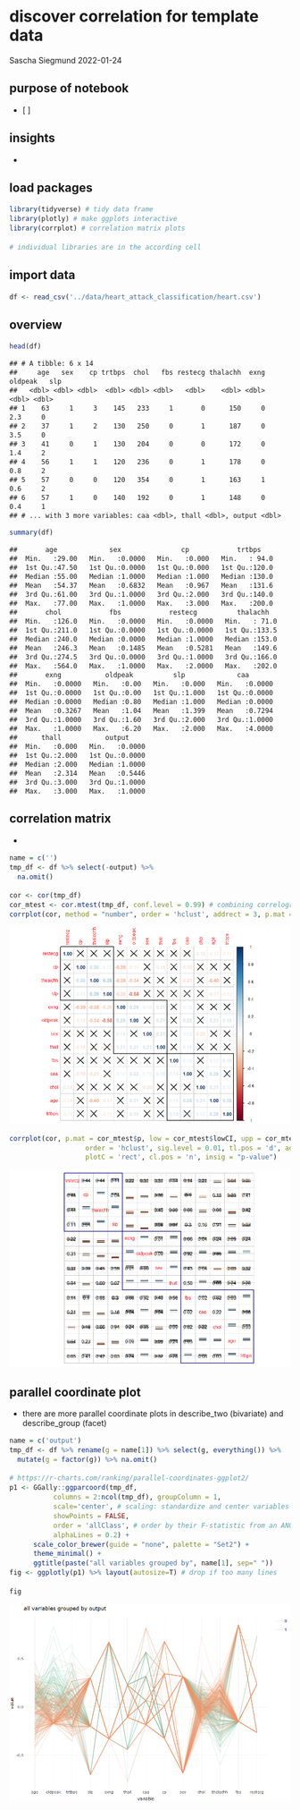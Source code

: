 discover correlation for template data
================
Sascha Siegmund
2022-01-24

## purpose of notebook

-   \[ \]

## insights

-   

## load packages

``` r
library(tidyverse) # tidy data frame
library(plotly) # make ggplots interactive
library(corrplot) # correlation matrix plots

# individual libraries are in the according cell
```

## import data

``` r
df <- read_csv('../data/heart_attack_classification/heart.csv')
```

## overview

``` r
head(df)
```

    ## # A tibble: 6 x 14
    ##     age   sex    cp trtbps  chol   fbs restecg thalachh  exng oldpeak   slp
    ##   <dbl> <dbl> <dbl>  <dbl> <dbl> <dbl>   <dbl>    <dbl> <dbl>   <dbl> <dbl>
    ## 1    63     1     3    145   233     1       0      150     0     2.3     0
    ## 2    37     1     2    130   250     0       1      187     0     3.5     0
    ## 3    41     0     1    130   204     0       0      172     0     1.4     2
    ## 4    56     1     1    120   236     0       1      178     0     0.8     2
    ## 5    57     0     0    120   354     0       1      163     1     0.6     2
    ## 6    57     1     0    140   192     0       1      148     0     0.4     1
    ## # ... with 3 more variables: caa <dbl>, thall <dbl>, output <dbl>

``` r
summary(df)
```

    ##       age             sex               cp            trtbps     
    ##  Min.   :29.00   Min.   :0.0000   Min.   :0.000   Min.   : 94.0  
    ##  1st Qu.:47.50   1st Qu.:0.0000   1st Qu.:0.000   1st Qu.:120.0  
    ##  Median :55.00   Median :1.0000   Median :1.000   Median :130.0  
    ##  Mean   :54.37   Mean   :0.6832   Mean   :0.967   Mean   :131.6  
    ##  3rd Qu.:61.00   3rd Qu.:1.0000   3rd Qu.:2.000   3rd Qu.:140.0  
    ##  Max.   :77.00   Max.   :1.0000   Max.   :3.000   Max.   :200.0  
    ##       chol            fbs            restecg          thalachh    
    ##  Min.   :126.0   Min.   :0.0000   Min.   :0.0000   Min.   : 71.0  
    ##  1st Qu.:211.0   1st Qu.:0.0000   1st Qu.:0.0000   1st Qu.:133.5  
    ##  Median :240.0   Median :0.0000   Median :1.0000   Median :153.0  
    ##  Mean   :246.3   Mean   :0.1485   Mean   :0.5281   Mean   :149.6  
    ##  3rd Qu.:274.5   3rd Qu.:0.0000   3rd Qu.:1.0000   3rd Qu.:166.0  
    ##  Max.   :564.0   Max.   :1.0000   Max.   :2.0000   Max.   :202.0  
    ##       exng           oldpeak          slp             caa        
    ##  Min.   :0.0000   Min.   :0.00   Min.   :0.000   Min.   :0.0000  
    ##  1st Qu.:0.0000   1st Qu.:0.00   1st Qu.:1.000   1st Qu.:0.0000  
    ##  Median :0.0000   Median :0.80   Median :1.000   Median :0.0000  
    ##  Mean   :0.3267   Mean   :1.04   Mean   :1.399   Mean   :0.7294  
    ##  3rd Qu.:1.0000   3rd Qu.:1.60   3rd Qu.:2.000   3rd Qu.:1.0000  
    ##  Max.   :1.0000   Max.   :6.20   Max.   :2.000   Max.   :4.0000  
    ##      thall           output      
    ##  Min.   :0.000   Min.   :0.0000  
    ##  1st Qu.:2.000   1st Qu.:0.0000  
    ##  Median :2.000   Median :1.0000  
    ##  Mean   :2.314   Mean   :0.5446  
    ##  3rd Qu.:3.000   3rd Qu.:1.0000  
    ##  Max.   :3.000   Max.   :1.0000

## correlation matrix

-   

``` r
name = c('')
tmp_df <- df %>% select(-output) %>% 
  na.omit()

cor <- cor(tmp_df)
cor_mtest <- cor.mtest(tmp_df, conf.level = 0.99) # combining correlogram with significance test
corrplot(cor, method = "number", order = 'hclust', addrect = 3, p.mat = cor_mtest$p, insig = "pch") 
```

![](nb_figs/corr_unnamed-chunk-5-1.png)<!-- -->

``` r
corrplot(cor, p.mat = cor_mtest$p, low = cor_mtest$lowCI, upp = cor_mtest$uppCI, 
                   order = 'hclust', sig.level = 0.01, tl.pos = 'd', addrect = 3, rect.col = 'navy', 
                   plotC = 'rect', cl.pos = 'n', insig = "p-value")
```

![](nb_figs/corr_unnamed-chunk-5-2.png)<!-- -->

## parallel coordinate plot

-   there are more parallel coordinate plots in describe_two (bivariate)
    and describe_group (facet)

``` r
name = c('output')
tmp_df <- df %>% rename(g = name[1]) %>% select(g, everything()) %>% 
  mutate(g = factor(g)) %>% na.omit()

# https://r-charts.com/ranking/parallel-coordinates-ggplot2/
p1 <- GGally::ggparcoord(tmp_df,
           columns = 2:ncol(tmp_df), groupColumn = 1,
           scale='center', # scaling: standardize and center variables
           showPoints = FALSE,
           order = 'allClass', # order by their F-statistic from an ANOVA
           alphaLines = 0.2) +
      scale_color_brewer(guide = "none", palette = "Set2") +
      theme_minimal() +
      ggtitle(paste("all variables grouped by", name[1], sep=" "))
fig <- ggplotly(p1) %>% layout(autosize=T) # drop if too many lines

fig
```

![](nb_figs/corr_unnamed-chunk-6-1.png)<!-- -->

